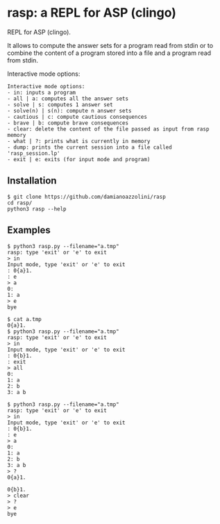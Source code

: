 # rasp: a REPL for ASP (clingo)
REPL for ASP (clingo).

It allows to compute the answer sets for a program read from stdin or to combine the content of a program stored into a file and a program read from stdin.

Interactive mode options:
```
Interactive mode options:
- in: inputs a program
- all | a: computes all the answer sets
- solve | s: computes 1 answer set
- solve(n) | s(n): compute n answer sets
- cautious | c: compute cautious consequences
- brave | b: compute brave consequences
- clear: delete the content of the file passed as input from rasp memory
- what | ?: prints what is currently in memory
- dump: prints the current session into a file called 'rasp_session.lp'
- exit | e: exits (for input mode and program)
```

## Installation
```
$ git clone https://github.com/damianoazzolini/rasp
cd rasp/
python3 rasp --help
```

## Examples
```
$ python3 rasp.py --filename="a.tmp"
rasp: type 'exit' or 'e' to exit
> in
Input mode, type 'exit' or 'e' to exit
: 0{a}1.
: e
> a
0: 
1: a
> e
bye
```

```
$ cat a.tmp 
0{a}1.
$ python3 rasp.py --filename="a.tmp"
rasp: type 'exit' or 'e' to exit
> in
Input mode, type 'exit' or 'e' to exit
: 0{b}1.
: exit
> all
0: 
1: a
2: b
3: a b
```
```
$ python3 rasp.py --filename="a.tmp"
rasp: type 'exit' or 'e' to exit
> in
Input mode, type 'exit' or 'e' to exit
: 0{b}1.
: e
> a
0: 
1: a
2: b
3: a b
> ?
0{a}1.

0{b}1.
> clear
> ?
> e
bye
```

